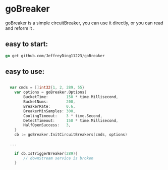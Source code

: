 # goBreaker

goBreaker is a simple circuitBreaker, you can use it directly, or you can read and reform it .

## easy to start:

```go
go get github.com/JeffreyDing11223/goBreaker
```

## easy to use:
```go

  var cmds = []int32{1, 2, 289, 55}
	var options = goBreaker.Options{
		BucketTime:        150 * time.Millisecond,
		BucketNums:        200,
		BreakerRate:       0.6,
		BreakerMinSamples: 300,
		CoolingTimeout:    3 * time.Second,
		DetectTimeout:     150 * time.Millisecond,
		HalfOpenSuccess:   3,
	}
	cb := goBreaker.InitCircuitBreakers(cmds, options)
	
  ...
  
	if cb.IsTriggerBreaker(289){
		// downStream service is broken
	}
  
```

